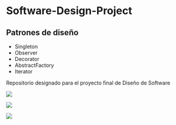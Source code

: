# Software-Design-Project

## Patrones de diseño

* Singleton
* Observer
* Decorator 
* AbstractFactory
* Iterator

Repositorio designado para el proyecto final de Diseño de Software

![](https://github.com/SpidySamurai/Software_Design-Project/blob/master/assets/1stview.png)                                                              

![](https://github.com/SpidySamurai/Software_Design-Project/blob/master/assets/2ndView.png)                                                       

![](https://github.com/SpidySamurai/Software_Design-Project/blob/master/assets/3rdView.png)



